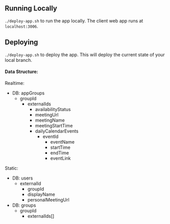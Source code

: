 ## Running Locally

`./deploy-app.sh` to run the app locally. The client web app runs at `localhost:3006`.

## Deploying

`./deploy-app.sh` to deploy the app. This will deploy the current state of your local branch.

#### Data Structure:

Realtime:

- DB: appGroups
  - groupId
    - externalIds
      - availabilityStatus
      - meetingUrl
      - meetingName
      - meetingStartTime
      - dailyCalendarEvents
        - eventId
          - eventName
          - startTime
          - endTime
          - eventLink

Static:

- DB: users
  - externalId
    - groupId
    - displayName
    - personalMeetingUrl
- DB: groups
  - groupId
    - externalIds[]
